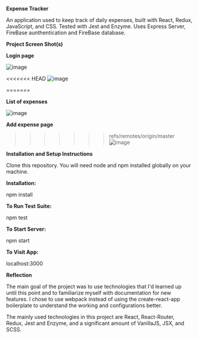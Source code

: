 **Expense Tracker**

An application used to keep track of daily expenses, built with React, Redux, JavaScript, and CSS. Tested with Jest and Enzyme. Uses Express Server, FireBase aunthentication and FireBase database.

**Project Screen Shot(s)**


**Login page**

![image](https://user-images.githubusercontent.com/35213866/67166317-36984380-f35c-11e9-9c65-41c9a762dc8a.png)

<<<<<<< HEAD
![image](https://user-images.githubusercontent.com/35213866/67166420-3c425900-f35d-11e9-9041-10fb99053f73.png)

=======

**List of expenses**

![image](https://user-images.githubusercontent.com/35213866/67166420-3c425900-f35d-11e9-9041-10fb99053f73.png)


**Add expense page**

>>>>>>> refs/remotes/origin/master
![image](https://user-images.githubusercontent.com/35213866/67166423-45cbc100-f35d-11e9-994f-f75aee7af1e7.png)

**Installation and Setup Instructions**

Clone this repository. You will need node and npm installed globally on your machine.

**Installation:**

npm install

**To Run Test Suite:**

npm test

**To Start Server:**

npm start

**To Visit App:**

localhost:3000



**Reflection**

The main goal of the project was to use technologies that I'd learned up until this point and to familiarize myself with documentation for new features. 
I chose to use webpack instead of using the create-react-app boilerplate to understand the working and configurations better.

The mainly used technologies in this project are React, React-Router, Redux, Jest and Enzyme, and a significant amount of VanillaJS, JSX, and SCSS.
